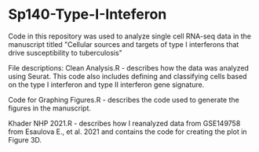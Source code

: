 # Sp140-Type-I-Inteferon
Code in this repository was used to analyze single cell RNA-seq data in the manuscript titled "Cellular sources and targets of type I interferons that drive susceptibility to tuberculosis"

File descriptions:
Clean Analysis.R - describes how the data was analyzed using Seurat. This code also includes defining and classifying cells based on the type I interferon and type II interferon gene signature.

Code for Graphing Figures.R - describes the code used to generate the figures in the manuscript.

Khader NHP 2021.R - describes how I reanalyzed data from GSE149758 from Esaulova E., et al. 2021 and contains the code for creating the plot in Figure 3D.

